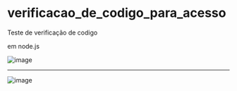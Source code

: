 # verificacao_de_codigo_para_acesso

Teste de verificação de codigo

em node.js

![image](https://user-images.githubusercontent.com/70297459/221194653-79d0aead-d7ba-42fa-86be-2ff46dfe373b.png)
____________________________________________________________________________________________________________________
![image](https://user-images.githubusercontent.com/70297459/221194785-b7045b81-f1f4-4903-bce8-bacbc9fc7636.png)
